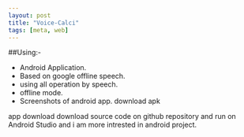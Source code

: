 ```yaml
---
layout: post
title: "Voice-Calci"
tags: [meta, web]
---
```

##Using:- 
- Android Application.
- Based on google offline speech.
- using all operation by speech.
- offline mode.
- Screenshots of android app.
download apk

app download 
download source code on github repository and run on Android Studio and i am more intrested in android project.
